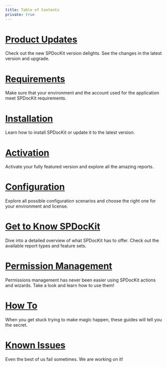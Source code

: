```yaml
---
title: Table of Contents
private: true
---
```


# [Product Updates](product-updates.md)
Check out the new SPDocKit version delights. See the changes in the latest version and upgrade. 
# [Requirements](requirements.md)
Make sure that your environment and the account used for the application meet SPDocKit requirements. 
# [Installation](installation.md)
Learn how to install SPDocKit or update it to the latest version. 
# [Activation](activation.md)
Activate your fully featured version and explore all the amazing reports. 
# [Configuration](configuration.md)
Explore all possible configuration scenarios and choose the right one for your environment and license. 
# [Get to Know SPDocKit](get-to-know-spdockit.md)
Dive into a detailed overview of what SPDocKit has to offer. Check out the available report types and feature sets. 
# [Permission Management](permission-management.md)
Permissions management has never been easier using SPDocKit actions and wizards. Take a look and learn how to use them! 
# [How To](how-to.md)
When you get stuck trying to make magic happen, these guides will tell you the secret. 
# [Known Issues](known-issues.md)
Even the best of us fail sometimes. We are working on it! 
